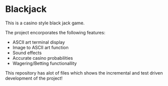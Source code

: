# Blackjack

This is a casino style black jack game.

The project encorporates the following features:

- ASCII art terminal display
- Image to ASCII art function
- Sound effects
- Accurate casino probabilities
- Wagering/Betting functionallity

This repository has alot of files which shows the incremental and test driven development of the project!
